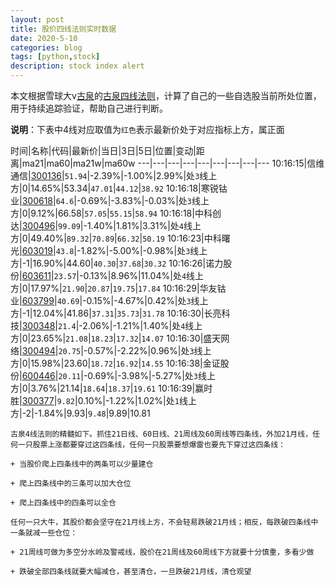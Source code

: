 ```yaml
---
layout: post
title: 股价四线法则实时数据
date: 2020-5-10
categories: blog
tags: [python,stock]
description: stock index alert
---
```



本文根据雪球大v[古泉](https://xueqiu.com/u/7148646888)的[古泉四线法则](https://xueqiu.com/7148646888/130498192)，计算了自己的一些自选股当前所处位置，用于持续追踪验证，帮助自己进行判断。

**说明**：下表中4线对应取值为`红色`表示最新价处于对应指标上方，属正面

时间|名称|代码|最新价|当日|3日|5日|位置|变动|距离|ma21|ma60|ma21w|ma60w
---|---|---|---|---|---|---|---|---
10:16:15|信维通信|[300136](https://xueqiu.com/S/SZ300136)|`51.94`|-2.39%|-1.00%|2.99%|处`3`线上方|0|14.65%|53.34|`47.01`|`44.12`|`38.92`
10:16:18|寒锐钴业|[300618](https://xueqiu.com/S/SZ300618)|`64.6`|-0.69%|-3.83%|-0.03%|处`3`线上方|0|9.12%|66.58|`57.05`|`55.15`|`58.94`
10:16:18|中科创达|[300496](https://xueqiu.com/S/SZ300496)|`99.09`|-1.40%|1.81%|3.31%|处`4`线上方|0|49.40%|`89.32`|`70.89`|`66.32`|`50.19`
10:16:23|中科曙光|[603019](https://xueqiu.com/S/SH603019)|`43.8`|-1.82%|-5.00%|-0.98%|处`3`线上方|-1|16.90%|44.60|`40.30`|`37.68`|`30.32`
10:16:26|诺力股份|[603611](https://xueqiu.com/S/SH603611)|`23.57`|-0.13%|8.96%|11.04%|处`4`线上方|0|17.97%|`21.90`|`20.87`|`19.75`|`17.84`
10:16:29|华友钴业|[603799](https://xueqiu.com/S/SH603799)|`40.69`|-0.15%|-4.67%|0.42%|处`3`线上方|-1|12.04%|41.86|`37.31`|`35.73`|`31.78`
10:16:30|长亮科技|[300348](https://xueqiu.com/S/SZ300348)|`21.4`|-2.06%|-1.21%|1.40%|处`4`线上方|0|23.65%|`21.08`|`18.23`|`17.32`|`14.07`
10:16:30|盛天网络|[300494](https://xueqiu.com/S/SZ300494)|`20.75`|-0.57%|-2.22%|0.96%|处`3`线上方|0|15.98%|23.60|`18.72`|`16.92`|`14.55`
10:16:38|金证股份|[600446](https://xueqiu.com/S/SH600446)|`20.11`|-0.69%|-3.98%|-5.27%|处`3`线上方|0|3.76%|21.14|`18.64`|`18.37`|`19.61`
10:16:39|赢时胜|[300377](https://xueqiu.com/S/SZ300377)|`9.82`|0.10%|-1.22%|1.02%|处`1`线上方|-2|-1.84%|9.93|`9.48`|9.89|10.81

```
古泉4线法则的精髓如下。抓住21日线、60日线、21周线及60周线等四条线，外加21月线，任何一只股票上涨都要穿过这四条线，任何一只股票要想爆雷也要先下穿过这四条线：

+ 当股价爬上四条线中的两条可以少量建仓

+ 爬上四条线中的三条可以加大仓位

+ 爬上四条线中的四条可以全仓

任何一只大牛，其股价都会坚守在21月线上方，不会轻易跌破21月线；相反，每跌破四条线中一条就减一些仓位：

+ 21周线可做为多空分水岭及警戒线，股价在21周线及60周线下方就要十分慎重，多看少做

+ 跌破全部四条线就要大幅减仓，甚至清仓，一旦跌破21月线，清仓观望
```